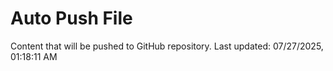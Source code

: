 # Auto Push File

Content that will be pushed to GitHub repository.
Last updated: 07/27/2025, 01:18:11 AM